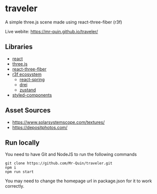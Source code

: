 # traveler

A simple three.js scene made using react-three-fiber (r3f)

Live webite: 
https://mr-quin.github.io/traveler/

## Libraries
* [react](https://reactjs.org/)
* [three.js](https://threejs.org/)
* [react-three-fiber](https://github.com/react-spring/react-three-fiber/tree/master)
* [r3f ecosystem](https://github.com/react-spring/react-three-fiber/tree/master#ecosystem)
    * [react-spring](https://github.com/pmndrs/react-spring)
    * [drei](https://github.com/pmndrs/drei)
    * [zustand](https://github.com/pmndrs/zustand)
* [styled-components](https://styled-components.com/)

## Asset Sources
* https://www.solarsystemscope.com/textures/
* https://depositphotos.com/

## Run locally
You need to have Git and NodeJS to run the following commands

    git clone https://github.com/Mr-Quin/traveler.git
    npm i
    npm run start
You may need to change the homepage url in package.json for it to work correctly.
